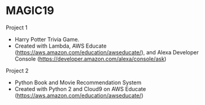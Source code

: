 # MAGIC19

Project 1

* Harry Potter Trivia Game. 
* Created with Lambda, AWS Educate (https://aws.amazon.com/education/awseducate/), and Alexa Developer Console (https://developer.amazon.com/alexa/console/ask)

Project 2 

* Python Book and Movie Recommendation System
* Created with Python 2 and Cloud9 on AWS Educate (https://aws.amazon.com/education/awseducate/)
